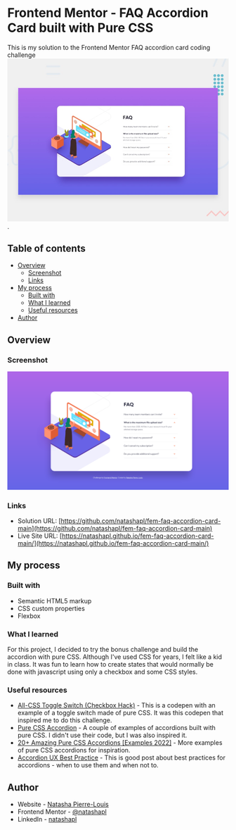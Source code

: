 # Frontend Mentor - FAQ Accordion Card built with Pure CSS

This is my solution to the Frontend Mentor FAQ accordion card coding challenge![Design preview for the FAQ accordion card coding challenge](./design/desktop-preview.jpg).

## Table of contents

- [Overview](#overview)
  - [Screenshot](#screenshot)
  - [Links](#links)
- [My process](#my-process)
  - [Built with](#built-with)
  - [What I learned](#what-i-learned)
  - [Useful resources](#useful-resources)
- [Author](#author)

## Overview

### Screenshot

![](./screenshot.png)

### Links

- Solution URL: [https://github.com/natashapl/fem-faq-accordion-card-main](https://github.com/natashapl/fem-faq-accordion-card-main)
- Live Site URL: [https://natashapl.github.io/fem-faq-accordion-card-main/](https://natashapl.github.io/fem-faq-accordion-card-main/)

## My process

### Built with

- Semantic HTML5 markup
- CSS custom properties
- Flexbox

### What I learned

For this project, I decided to try the bonus challenge and build the accordion with pure CSS. Although I've used CSS for years, I felt like a kid in class. It was fun to learn how to create states that would normally be done with javascript using only a checkbox and some CSS styles.

### Useful resources

- [All-CSS Toggle Switch (Checkbox Hack)](https://codepen.io/alvarotrigo/pen/abVPyaJ) - This is a codepen with an example of a toggle switch made of pure CSS. It was this codepen that inspired me to do this challenge.
- [Pure CSS Accordion](https://codepen.io/alvarotrigo/pen/dyJbqpd) - A couple of examples of accordions built with pure CSS. I didn't use their code, but I was also inspired it.
- [20+ Amazing Pure CSS Accordions [Examples 2022]](https://alvarotrigo.com/blog/css-accordion/) - More examples of pure CSS accordions for inspiration.
- [Accordion UX Best Practice](https://www.nikitisza.com/writing/accordion-ux-best-practice) - This is good post about best practices for accordions - when to use them and when not to.

## Author

- Website - [Natasha Pierre-Louis](https://www.natashasfolio.com)
- Frontend Mentor - [@natashapl](https://www.frontendmentor.io/profile/natashapl)
- LinkedIn - [natashapl](https://www.linkedin.com/in/natashapl/)